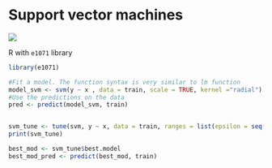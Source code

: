 # Support vector machines

<img src="https://latex.codecogs.com/gif.latex?O_t=\text { Onset event at time bin } t " />



R with `e1071` library
```R
library(e1071)

#Fit a model. The function syntax is very similar to lm function
model_svm <- svm(y ~ x , data = train, scale = TRUE, kernel ="radial")
#Use the predictions on the data
pred <- predict(model_svm, train)


svm_tune <- tune(svm, y ~ x, data = train, ranges = list(epsilon = seq(0,1,0.01), cost = 2^(2:9)))
print(svm_tune)

best_mod <- svm_tune$best.model
best_mod_pred <- predict(best_mod, train)

```
